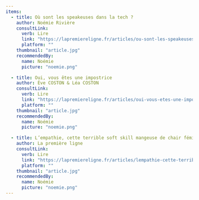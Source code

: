 ```yaml
---
items:
  - title: Où sont les speakeuses dans la tech ?
    author: Noémie Rivière
    consultLink:
      verb: Lire
      link: "https://lapremiereligne.fr/articles/ou-sont-les-speakeuses-dans-la-tech"
      platform: ""
    thumbnail: "article.jpg"
    recommendedBy:
      name: Noémie
      picture: "noemie.png"

  - title: Oui, vous êtes une impostrice
    author: Ève COSTON & Léa COSTON
    consultLink:
      verb: Lire
      link: "https://lapremiereligne.fr/articles/oui-vous-etes-une-impostrice"
      platform: ""
    thumbnail: "article.jpg"
    recommendedBy:
      name: Noémie
      picture: "noemie.png"

  - title: L’empathie, cette terrible soft skill mangeuse de chair féminine
    author: La première ligne
    consultLink:
      verb: Lire
      link: "https://lapremiereligne.fr/articles/lempathie-cette-terrible-soft-skill-mangeuse-de-chair-feminine"
      platform: ""
    thumbnail: "article.jpg"
    recommendedBy:
      name: Noémie
      picture: "noemie.png"
---
```

